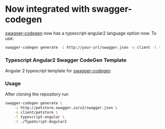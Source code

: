 # Now integrated with swagger-codegen

[swagger-codegen](https://github.com/swagger-api/swagger-codegen) now has a typescript-angular2 language option now. To use:

```bash
swagger-codegen generate -i http://your-url/swagger.json -o client -l typescript-angular2
```

### Typescript Angular2 Swagger CodeGen Template

Angular 2 typescript template for [swagger-codegen](https://github.com/swagger-api/swagger-codegen)

### Usage

After cloning the repository run

```bash
swagger-codegen generate \
    -i http://petstore.swagger.io/v2/swagger.json \
    -o client/petstore \
    -l typescript-angular \
    -t ./TypeScript-Angular2
```
